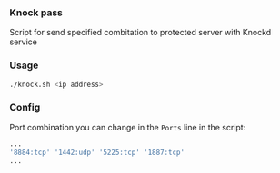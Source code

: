 ### Knock pass

Script for send specified combitation to protected server with Knockd service

### Usage

```bash
./knock.sh <ip address>
```

### Config

Port combination you can change in the `Ports` line in the script:

```bash
...
'8884:tcp' '1442:udp' '5225:tcp' '1887:tcp'
...
```
